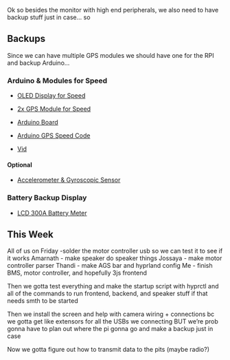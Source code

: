 Ok so besides the monitor with high end peripherals, we also need to have backup stuff just in case... so

## Backups
Since we can have multiple GPS modules we should have one for the RPI and backup Arduino...

### Arduino & Modules for Speed

- [OLED Display for Speed](https://www.amazon.com/Waveshare-Communication-Compatible-Raspberry-forArduino/dp/B0CTC9D9RD/ref=asc_df_B0CTC9D9RD/?tag=hyprod-20&linkCode=df0&hvadid=693611984331&hvpos=&hvnetw=g&hvrand=9444049987823752738&hvpone=&hvptwo=&hvqmt=&hvdev=c&hvdvcmdl=&hvlocint=&hvlocphy=9052628&hvtargid=pla-2294915495675&psc=1&mcid=4fa5b3fad2e63043906f8ad6fd4d3028&gad_source=1#customerReviews)
- [2x GPS Module for Speed](https://www.amazon.com/HiLetgo-GY-NEO6MV2-Controller-Ceramic-Antenna/dp/B01D1D0F5M?keywords=neo6m+gps+module&qid=1678434398&sprefix=neo6m,aps,547&sr=8-1-spons&psc=1&spLa=ZW5jcnlwdGVkUXVhbGlmaWVyPUFXWUJZVDZGMENIMDkmZW5jcnlwdGVkSWQ9QTAwNDQyNjJFVzI2V05VSEJYNjYmZW5jcnlwdGVkQWRJZD1BMDUyOTI5M0I0SzdMUlVaWFVQRSZ3aWRnZXROYW1lPXNwX2F0ZiZhY3Rpb249Y2xpY2tSZWRpcmVjdCZkb05vdExvZ0NsaWNrPXRydWU%3D&linkCode=sl1&tag=ahmadlogs01-20&linkId=2ee469c4fabbeb004a6b0132608f0168&language=en_US&ref_=as_li_ss_tl#customerReviews)
- [Arduino Board](https://www.amazon.com/ELEGOO-Board-ATmega328P-ATMEGA16U2-Compliant/dp/B01EWOE0UU/ref=sr_1_4?dib=eyJ2IjoiMSJ9.MazmhFfn-DF8W5oyX_S-tDFAqLRDaMJSkroaZhdQMdiZSuWGwLcb74aQq9EggWoRyGDA3Nq8bShsH9wUhX6Pj0y3bPFJhH1iFfFh-63f4Ws1sWrZi1SARLwo-Pc_bAXuyIKepXIvoycCC8_PW_Yk1NREY5D6yh_9v-4kgRr53-dbTAnJCJyl_hPLovEy_CwmeiLSDbf1RfFrUeAfmdkpRnH9mZl4BmMdM5SbQxHwGZs.ANE2jcFx7Byud5J1yyrsamKmnBdjrisBIJ7XZJslKp4&dib_tag=se&keywords=arduino%2Buno&qid=1717041590&sr=8-4)

- [Arduino GPS Speed Code](https://github.com/ahmadlogs/arduino-ide-examples/tree/main/speedometer-v2)
- [Vid](https://www.youtube.com/watch?v=gKuJxjxNP-k)

#### Optional
- [Accelerometer & Gyroscopic Sensor](https://www.amazon.com/HiLetgo-MPU-6050-Accelerometer-Gyroscope-Converter/dp/B00LP25V1A/ref=sr_1_2?crid=115FZ8CIVWCBN&dib=eyJ2IjoiMSJ9.Cl_bliysQ0eBCdVLmqnbh5us8YiUkM8tlvHegfoHi0VzfuRGX010ZB-w-WRr4tHMuJzAWgYirdUi3fqJUu8JVqsurw0vgeY1JBohm4JDtlMTZeaaO348Lyx7hg64UhnKnfCPv32Okm1kzzKdv5xmHBvhgCE-dhvW84NOSZT2NaHalGX2KwZm5H-4kOlHsvmjmdBi1_Fj66uQPjQ1G7m41XXC406QDWrjr3GzL8LFp3ZPWSLTudyemyIbVBQcmT6IXIV98tK4nT13dqqCbVXq8jq4KKAEgU7MxEhDxla9NyE.mgci55aFnNq-Ng0MY2fRCd7cROnmyR9I3fBg0xrrHd0&dib_tag=se&keywords=gyroscope+arduino&qid=1717043706&s=industrial&sprefix=gyroscope+arduino%2Cindustrial%2C126&sr=1-2)

### Battery Backup Display

- [LCD 300A Battery Meter](https://www.amazon.com/dp/B07T9LV66P?ref=cm_sw_r_apan_dp_8SFKQ0CSMR079MCC3AZ3&ref_=cm_sw_r_apan_dp_8SFKQ0CSMR079MCC3AZ3&social_share=cm_sw_r_apan_dp_8SFKQ0CSMR079MCC3AZ3&starsLeft=1&skipTwisterOG=2&th=1)


## This Week
All of us on Friday -solder the motor controller usb so we can test it to see if it works
Amarnath - make speaker do speaker things
Jossaya - make motor controller parser
Thandi - make AGS bar and hyprland config 
Me - finish BMS, motor controller, and hopefully 3js frontend 

Then we gotta test everything and make the startup script with hyprctl and all of the commands to run frontend, backend, and speaker stuff if that needs smth to be started

Then we install the screen and help with camera wiring + connections bc we gotta get like extensors for all the USBs we connecting BUT we’re prob gonna have to plan out where the pi gonna go and make a backup just in case 

Now we gotta figure out how to transmit data to the pits (maybe radio?)